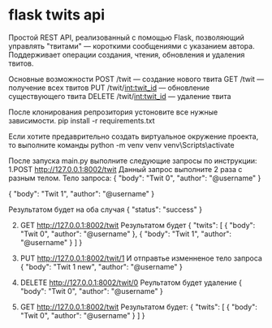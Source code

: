 # flask twits api
Простой REST API, реализованный с помощью Flask, позволяющий управлять "твитами" — короткими сообщениями с указанием автора. Поддерживает операции создания, чтения, обновления и удаления твитов.

Основные возможности
POST /twit — создание нового твита
GET /twit — получение всех твитов
PUT /twit/<int:twit_id> — обновление существующего твита
DELETE /twit/<int:twit_id> — удаление твита

После клонирования репрозитория устоновите все нужные зависимости.
pip install -r requirements.txt

Если хотите предаврительно создать виртуальное окружение проекта, то выполните команды 
python -m venv venv
venv\Scripts\activate

После запуска main.py выполните следующие запросы по инструкции: 
1.POST http://127.0.0.1:8002/twit 
Данный запрос выполните 2 раза с разным телом. 
Тело запроса: 
{
  "body": "Twit 0",
  "author": "@username"
}

{
  "body": "Twit 1",
  "author": "@username"
}

Результатом будет на оба случая 
{
  "status": "success"
}



2. GET http://127.0.0.1:8002/twit
Результатом будет 
{
  "twits": [
    {
  "body": "Twit 0",
  "author": "@username"
},
{
  "body": "Twit 1",
  "author": "@username"
}
   ] 
}

3. PUT http://127.0.0.1:8002/twit/1
И отправтье изменненое тело запроса
{
  "body": "Twit 1 new",
  "author": "@username"
}
  

4. DELETE http://127.0.0.1:8002/twit/0
   Реультатом будет удаление
   {
  "body": "Twit 0",
  "author": "@username"
} 

5. GET http://127.0.0.1:8002/twit
   Результатом будет:
   {
  "twits": [
    {
  "body": "Twit 0",
  "author": "@username"
}
   ] 
}
